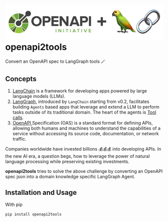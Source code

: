 # ![icon](./icon.png) openapi2tools

Convert an OpenAPI spec to LangGraph tools 🪄

## Concepts
1. [LangChain](https://python.langchain.com/v0.2/docs/introduction/) is a framework for developing apps powered by large language models (LLMs).
2. [LangGraph](https://langchain-ai.github.io/langgraph/), introduced by 
`LangChain` starting from v0.2, facilitates building `Agents` based apps that leverage and extend a LLM to perform tasks outside of its traditional domain. The heart of the agents is [Tool calls](https://python.langchain.com/v0.2/docs/how_to/tool_calling/#tool-calls).
3. [OpenAPI ](https://learn.openapis.org/introduction.html) Specification (OAS) is a standard format for defining APIs, allowing both humans and machines to understand the capabilities of a service without accessing its source code, documentation, or network traffic.

Companies worldwide have invested billions 💰💰💰 into developing APIs. In the new AI era, a question begs, how to leverage the power of natural language processing while preserving existing investments.

**openapi2tools** tries to solve the above challenge by converting an OpenAPI spec json into a domain knowledge specific LangGraph Agent.


## Installation and Usage

With pip

```bash
pip install openapi2tools
```